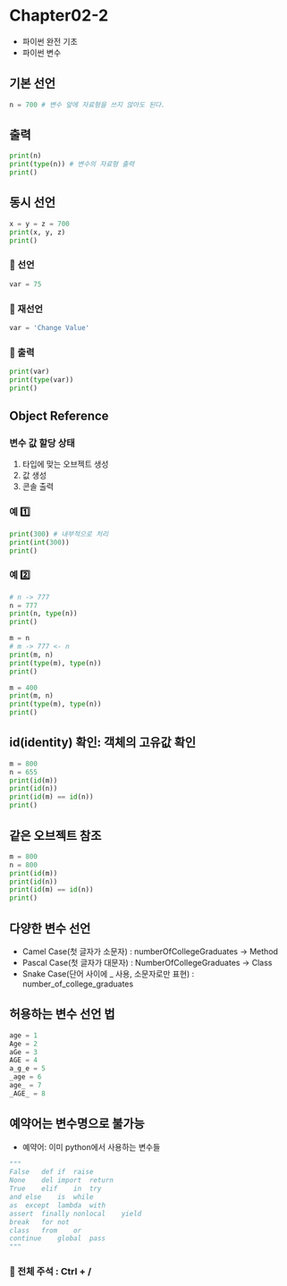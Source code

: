 # Chapter02-2
- 파이썬 완전 기초
- 파이썬 변수

## 기본 선언

```python
n = 700 # 변수 앞에 자료형을 쓰지 않아도 된다.
```

## 출력

```python
print(n)
print(type(n)) # 변수의 자료형 출력
print()
```

## 동시 선언

```python
x = y = z = 700
print(x, y, z)
print()
```

### 📌 선언

```python
var = 75
```

### 📌 재선언

```python
var = 'Change Value'
```

### 📌 출력

```python
print(var)
print(type(var))
print()
```

## Object Reference
### 변수 값 할당 상태
1. 타입에 맞는 오브젝트 생성 
2. 값 생성
3. 콘솔 출력

### 예 :one:

```python
print(300) # 내부적으로 처리
print(int(300))
print()
```

### 예 2️⃣

```python
# n -> 777
n = 777 
print(n, type(n))
print()

m = n
# m -> 777 <- n
print(m, n)
print(type(m), type(n))
print()

m = 400
print(m, n)
print(type(m), type(n))
print()
```

## id(identity) 확인: 객체의 고유값 확인

```python
m = 800
n = 655
print(id(m))
print(id(n))
print(id(m) == id(n))
print()
```

## 같은 오브젝트 참조

```python
m = 800
n = 800
print(id(m))
print(id(n))
print(id(m) == id(n))
print()
```

## 다양한 변수 선언

- Camel Case(첫 글자가 소문자) : numberOfCollegeGraduates -> Method
- Pascal Case(첫 글자가 대문자) : NumberOfCollegeGraduates -> Class
- Snake Case(단어 사이에 _ 사용, 소문자로만 표현) : number_of_college_graduates

## 허용하는 변수 선언 법

```python
age = 1
Age = 2
aGe = 3
AGE = 4
a_g_e = 5
_age = 6
age_ = 7
_AGE_ = 8
```

## 예약어는 변수명으로 불가능 
- 예약어: 이미 python에서 사용하는 변수들

```python
"""
False	def	if	raise
None	del	import	return
True	elif	in	try
and	else	is	while
as	except	lambda	with
assert	finally	nonlocal	yield
break	for	not	
class	from	or	
continue	global	pass	
"""
```

### :dart: 전체 주석 : Ctrl + /

